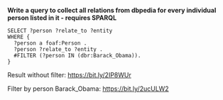 **Write a query to collect all relations from dbpedia for every individual person listed in it - requires SPARQL**

```
SELECT ?person ?relate_to ?entity
WHERE {
  ?person a foaf:Person .  
  ?person ?relate_to ?entity .  
  #FILTER (?person IN (dbr:Barack_Obama)). 
}
```
Result without filter: https://bit.ly/2IP8WUr

Filter by person Barack_Obama: https://bit.ly/2ucULW2

